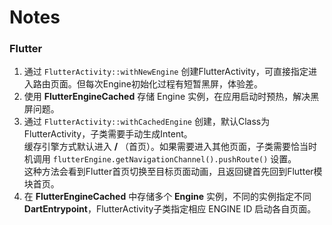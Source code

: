 # Notes

### Flutter
1. 通过 ``FlutterActivity::withNewEngine`` 创建FlutterActivity，可直接指定进入路由页面。但每次Engine初始化过程有短暂黑屏，体验差。
2. 使用 **FlutterEngineCached** 存储 Engine 实例，在应用启动时预热，解决黑屏问题。
3. 通过 ``FlutterActivity::withCachedEngine`` 创建，默认Class为FlutterActivity，子类需要手动生成Intent。<br>
缓存引擎方式默认进入 **/** （首页）。如果需要进入其他页面，子类需要恰当时机调用 ``flutterEngine.getNavigationChannel().pushRoute()`` 设置。<br>
这种方法会看到Flutter首页切换至目标页面动画，且返回键首先回到Flutter模块首页。
4. 在 **FlutterEngineCached** 中存储多个 **Engine** 实例，不同的实例指定不同 **DartEntrypoint**，FlutterActivity子类指定相应 ENGINE ID 启动各自页面。